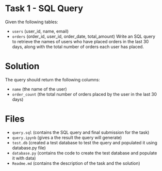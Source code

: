 # Task 1 - SQL Query

Given the following tables:
- `users` (user_id, name, email)
- `orders` (order_id, user_id, order_date, total_amount)
Write an SQL query to retrieve the names of users who have placed orders in the last 30 days,
along with the total number of orders each user has placed.

# Solution 

The query should return the following columns:
- `name` (the name of the user)
- `order_count` (the total number of orders placed by the user in the last 30 days)

# Files

- `query.sql` (contains the SQL query and final submission for the task)
- `query.ipynb` (gives a the result the query will generate)
- `test.db` (created a test database to test the query and populated it using database.py file)
- `database.py` (contains the code to create the test database and populate it with data)
- `Readme.md` (contains the description of the task and the solution)